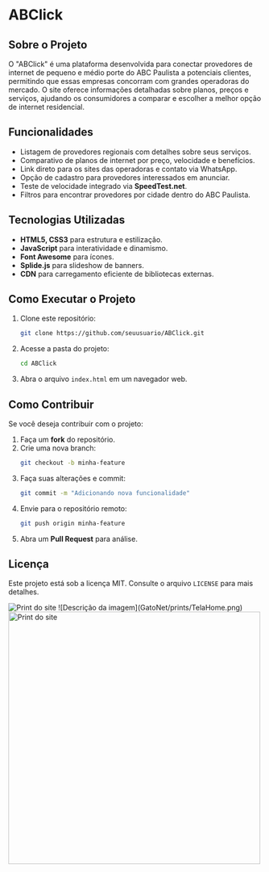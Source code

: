 # ABClick

## Sobre o Projeto
O "ABClick" é uma plataforma desenvolvida para conectar provedores de internet de pequeno e médio porte do ABC Paulista a potenciais clientes, permitindo que essas empresas concorram com grandes operadoras do mercado. O site oferece informações detalhadas sobre planos, preços e serviços, ajudando os consumidores a comparar e escolher a melhor opção de internet residencial.

## Funcionalidades
- Listagem de provedores regionais com detalhes sobre seus serviços.
- Comparativo de planos de internet por preço, velocidade e benefícios.
- Link direto para os sites das operadoras e contato via WhatsApp.
- Opção de cadastro para provedores interessados em anunciar.
- Teste de velocidade integrado via **SpeedTest.net**.
- Filtros para encontrar provedores por cidade dentro do ABC Paulista.

## Tecnologias Utilizadas
- **HTML5, CSS3** para estrutura e estilização.
- **JavaScript** para interatividade e dinamismo.
- **Font Awesome** para ícones.
- **Splide.js** para slideshow de banners.
- **CDN** para carregamento eficiente de bibliotecas externas.

## Como Executar o Projeto
1. Clone este repositório:
   ```bash
   git clone https://github.com/seuusuario/ABClick.git
   ```
2. Acesse a pasta do projeto:
   ```bash
   cd ABClick
   ```
3. Abra o arquivo `index.html` em um navegador web.

## Como Contribuir
Se você deseja contribuir com o projeto:
1. Faça um **fork** do repositório.
2. Crie uma nova branch:
   ```bash
   git checkout -b minha-feature
   ```
3. Faça suas alterações e commit:
   ```bash
   git commit -m "Adicionando nova funcionalidade"
   ```
4. Envie para o repositório remoto:
   ```bash
   git push origin minha-feature
   ```
5. Abra um **Pull Request** para análise.

## Licença
Este projeto está sob a licença MIT. Consulte o arquivo `LICENSE` para mais detalhes.

<img src="GatoNet/prints/TelaHome.png" alt="Print do site">
![Descrição da imagem](GatoNet/prints/TelaHome.png)
<img src="GatoNet/prints/TelaHome.png" alt="Print do site" width="500">


